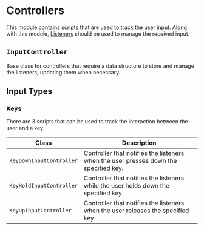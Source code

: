 # Controllers

This module contains scripts that are used to track the user input. Along with this module, [Listeners](Listeners.md) should be used to manage the received input.

## `InputController`

Base class for controllers that require a data structure to store and manage the listeners, updating them when necessary.

## Input Types

### Keys

There are 3 scripts that can be used to track the interaction between the user and a key

|Class|Description|
|---|---|
|`KeyDownInputController`|Controller that notifies the listeners when the user presses down the specified key.|
|`KeyHoldInputController`|Controller that notifies the listeners while the user holds down the specified key.|
|`KeyUpInputController`|Controller that notifies the listeners when the user releases the specified key.|
